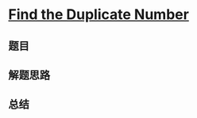 # [Find the Duplicate Number](https://leetcode.com/problems/find-the-duplicate-number/)
## 题目


## 解题思路


## 总结


